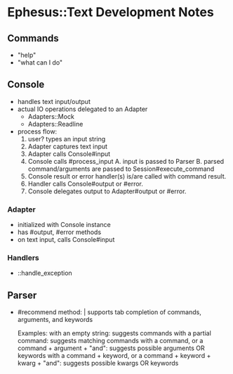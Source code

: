 # Ephesus::Text Development Notes

## Commands

- "help"
- "what can I do"

## Console

- handles text input/output
- actual IO operations delegated to an Adapter
  - Adapters::Mock
  - Adapters::Readline
- process flow:
  1. user? types an input string
  2. Adapter captures text input
  3. Adapter calls Console#input
  4. Console calls #process_input
    A. input is passed to Parser
    B. parsed command/arguments are passed to Session#execute_command
  5. Console result or error handler(s) is/are called with command result.
  6. Handler calls Console#output or #error.
  7. Console delegates output to Adapter#output or #error.

### Adapter

- initialized with Console instance
- has #output, #error methods
- on text input, calls Console#input

### Handlers

- ::handle_exception

## Parser

- #recommend method: |
  supports tab completion of commands, arguments, and keywords

  Examples:
    with an empty string:
      suggests commands
    with a partial command:
      suggests matching commands
    with a command, or a command + argument + "and":
      suggests possible arguments OR keywords
    with a command + keyword, or a command + keyword + kwarg + "and":
      suggests possible kwargs OR keywords
